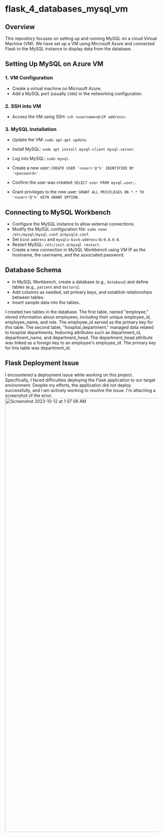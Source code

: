 # flask_4_databases_mysql_vm

## Overview

This repository focuses on setting up and running MySQL on a cloud Virtual Machine (VM). We have set up a VM using Microsoft Azure and connected Flask to the MySQL instance to display data from the database.


## Setting Up MySQL on Azure VM

### 1. VM Configuration

- Create a virtual machine on Microsoft Azure.
- Add a MySQL port (usually `3306`) in the networking configuration.

### 2. SSH into VM

- Access the VM using SSH: `ssh <username>@<IP address>`.

### 3. MySQL Installation

- Update the VM: `sudo apt-get update`.
- Install MySQL: `sudo apt install mysql-client mysql-server`.


- Log into MySQL: `sudo mysql`.
- Create a new user: `CREATE USER '<user>'@'%' IDENTIFIED BY '<password>'`.
- Confirm the user was created: `SELECT user FROM mysql.user;`.
- Grant privileges to the new user: `GRANT ALL PRIVILEGES ON *.* TO '<user>'@'%' WITH GRANT OPTION`.

## Connecting to MySQL Workbench

- Configure the MySQL instance to allow external connections.
- Modify the MySQL configuration file: `sudo nano /etc/mysql/mysql.conf.d/mysqld.conf`.
- Set `bind-address` and `mysqlx-bind-address` to `0.0.0.0`.
- Restart MySQL: `/etc/init.d/mysql restart`.
- Create a new connection in MySQL Workbench using VM IP as the hostname, the username, and the associated password.

## Database Schema

- In MySQL Workbench, create a database (e.g., `database`) and define tables (e.g., `patient` and `doctors`).
- Add columns as needed, set primary keys, and establish relationships between tables.
- Insert sample data into the tables.

I created two tables in the database. The first table, named "employee," stored information about employees, including their unique employee_id, employee_name, and role. The employee_id served as the primary key for this table. The second table, "hospital_department," managed data related to hospital departments, featuring attributes such as department_id, department_name, and department_head. The department_head attribute was linked as a foreign key to an employee's employee_id. The primary key for this table was department_id.

## Flask Deployment Issue 

I encountered a deployment issue while working on this project. Specifically, I faced difficulties deploying the Flask application to our target environment. Despite my efforts, the application did not deploy successfully, and I am actively working to resolve the issue. I'm attaching a screenshot of the error. 
<img width="1432" alt="Screenshot 2023-10-12 at 1 07 08 AM" src="https://github.com/Jannath19/flask_4_databases_mysql_vm/assets/124007534/35ec5eb6-35a3-4382-86b7-795fd78f6eff">



